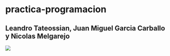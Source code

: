 <h1>practica-programacion</h1>

## Leandro Tateossian, Juan Miguel Garcia Carballo y  Nicolas Melgarejo

![](https://camo.githubusercontent.com/8a0fd75d44546539fbf2a608ae3f608055e0122c8f03b27439c7ab4ceca23629/68747470733a2f2f6d69722d73332d63646e2d63662e626568616e63652e6e65742f70726f6a6563745f6d6f64756c65732f6d61785f313230302f36323263613035323037313736312e353930333465373461626233362e676966)
